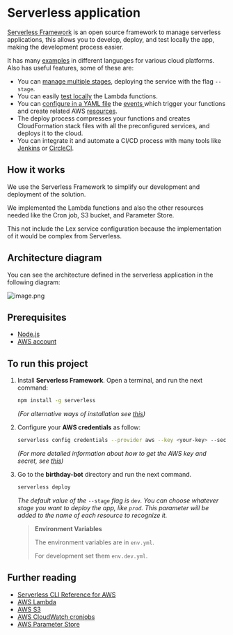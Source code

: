 # Serverless application

[Serverless Framework](https://www.serverless.com/open-source/) is an open source framework to manage serverless applications, this allows you to develop, deploy, and test locally the app, making the development process easier.

It has many [examples](https://www.serverless.com/examples/) in different languages for various cloud platforms. Also has useful features, some of these are:

- You can [manage multiple stages](https://www.serverless.com/framework/docs/providers/aws/cli-reference/deploy#deployment-with-stage-and-region-options), deploying the service with the flag `--stage`.
- You can easily [test locally](https://www.serverless.com/framework/docs/providers/aws/cli-reference/invoke-local/) the Lambda functions.
- You can [configure in a YAML file](https://www.serverless.com/framework/docs/providers/aws/guide/serverless.yml/) the [events ](https://www.serverless.com/framework/docs/providers/aws/guide/events/)which trigger your functions and create related AWS [resources](https://www.serverless.com/framework/docs/providers/aws/guide/resources/).
- The deploy process compresses your functions and creates CloudFormation stack files with all the preconfigured services, and deploys it to the cloud.
- You can integrate it and automate a CI/CD process with many tools like [Jenkins](https://www.jenkins.io/) or [CircleCI](https://circleci.com/).

## How it works

We use the Serverless Framework to simplify our development and deployment of the solution.

We implemented the Lambda functions and also the other resources needed like the Cron job, S3 bucket, and Parameter Store.

This not include the Lex service configuration because the implementation of it would be complex from Serverless.

## Architecture diagram

You can see the architecture defined in the serverless application in the following diagram:

![image.png](https://storage.googleapis.com/slite-api-files-production/files/39c0c8cf-9cde-476d-a0d7-7e288a2ebe70/image.png)

## Prerequisites

- [Node.js](https://nodejs.org/en/)
- [AWS account](https://aws.amazon.com/es)

## To run this project

1. Install **Serverless Framework**. Open a terminal, and run the next command:
   ```bash
   npm install -g serverless
   ```
   *(For alternative ways of installation see* [*this*](https://www.serverless.com/framework/docs/getting-started/)*)*

2. Configure your **AWS credentials** as follow:

   ```bash
   serverless config credentials --provider aws --key <your-key> --secret <your-secret>
   ```

   *(For more detailed information about how to get the AWS key and secret, see* [*this*](https://www.serverless.com/framework/docs/providers/aws/guide/credentials/)*)*

3. Go to the **birthday-bot** directory and run the next command.

   ```bash
   serverless deploy
   ```

   *The default value of the* `--stage` *flag is* `dev`*. You can choose whatever stage you want to deploy the app, like `prod`. This parameter will be added to the name of each resource to recognize it.*

   > **Environment Variables**
   >
   > The environment variables are in `env.yml`.
   >
   > For development set them `env.dev.yml`.

## Further reading
- [Serverless CLI Reference for AWS](https://www.serverless.com/framework/docs/providers/aws/cli-reference/)
- [AWS Lambda](https://aws.amazon.com/es/lambda/)
- [AWS S3 ](https://aws.amazon.com/es/s3/)
- [AWS CloudWatch cronjobs](https://docs.aws.amazon.com/AmazonCloudWatch/latest/events/ScheduledEvents.html)
- [AWS Parameter Store](https://docs.aws.amazon.com/systems-manager/latest/userguide/systems-manager-parameter-store.html)